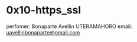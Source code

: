 0x10-https_ssl
==============

perfomer: Bonaparte Avellin UTERAMAHORO
email: uavellinbonaparte@gmail.com
